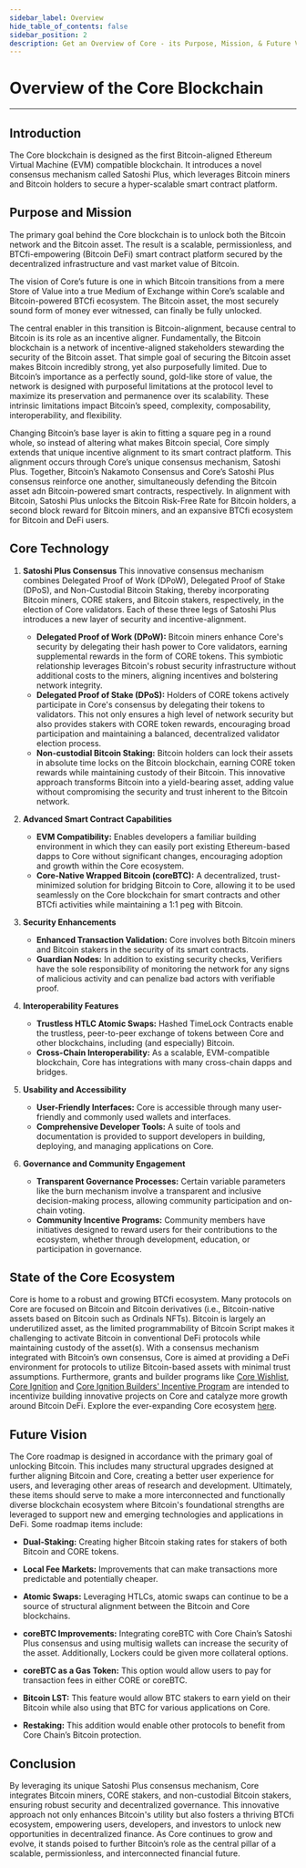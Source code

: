 ```yaml
---
sidebar_label: Overview
hide_table_of_contents: false
sidebar_position: 2
description: Get an Overview of Core - its Purpose, Mission, & Future Vision
---
```


# Overview of the Core Blockchain

---

## Introduction

The Core blockchain is designed as the first Bitcoin-aligned Ethereum Virtual Machine (EVM) compatible blockchain. It introduces a novel consensus mechanism called Satoshi Plus, which leverages Bitcoin miners and Bitcoin holders to secure a hyper-scalable smart contract platform.

## Purpose and Mission

The primary goal behind the Core blockchain is to unlock both the Bitcoin network and the Bitcoin asset. The result is a scalable, permissionless, and BTCfi-empowering (Bitcoin DeFi) smart contract platform secured by the decentralized infrastructure and vast market value of Bitcoin.

The vision of Core’s future is one in which Bitcoin transitions from a mere Store of Value into a true Medium of Exchange within Core’s scalable and Bitcoin-powered BTCfi ecosystem. The Bitcoin asset, the most securely sound form of money ever witnessed, can finally be fully unlocked.

The central enabler in this transition is Bitcoin-alignment, because central to Bitcoin is its role as an incentive aligner. Fundamentally, the Bitcoin blockchain is a network of incentive-aligned stakeholders stewarding the security of the Bitcoin asset. That simple goal of securing the Bitcoin asset makes Bitcoin incredibly strong, yet also purposefully limited. Due to Bitcoin’s importance as a perfectly sound, gold-like store of value, the network is designed with purposeful limitations at the protocol level to maximize its preservation and permanence over its scalability. These intrinsic limitations impact Bitcoin’s speed, complexity, composability, interoperability, and flexibility.

Changing Bitcoin’s base layer is akin to fitting a square peg in a round whole, so instead of altering what makes Bitcoin special, Core simply extends that unique incentive alignment to its smart contract platform. This alignment occurs through Core’s unique consensus mechanism, Satoshi Plus. Together, Bitcoin’s Nakamoto Consensus and Core’s Satoshi Plus consensus reinforce one another, simultaneously defending the Bitcoin asset adn Bitcoin-powered smart contracts, respectively.
In alignment with Bitcoin, Satoshi Plus unlocks the Bitcoin Risk-Free Rate for Bitcoin holders, a second block reward for Bitcoin miners, and an expansive BTCfi ecosystem for Bitcoin and DeFi users.

## Core Technology

1. **Satoshi Plus Consensus**
   This innovative consensus mechanism combines Delegated Proof of Work (DPoW), Delegated Proof of Stake (DPoS), and Non-Custodial Bitcoin Staking, thereby incorporating Bitcoin miners, CORE stakers, and Bitcoin stakers, respectively, in the election of Core validators. Each of these three legs of Satoshi Plus introduces a new layer of security and incentive-alignment.
   - **Delegated Proof of Work (DPoW):** Bitcoin miners enhance Core's security by delegating their hash power to Core validators, earning supplemental rewards in the form of CORE tokens. This symbiotic relationship leverages Bitcoin's robust security infrastructure without additional costs to the miners, aligning incentives and bolstering network integrity.
   - **Delegated Proof of Stake (DPoS):** Holders of CORE tokens actively participate in Core's consensus by delegating their tokens to validators. This not only ensures a high level of network security but also provides stakers with CORE token rewards, encouraging broad participation and maintaining a balanced, decentralized validator election process.
   - **Non-custodial Bitcoin Staking:** Bitcoin holders can lock their assets in absolute time locks on the Bitcoin blockchain, earning CORE token rewards while maintaining custody of their Bitcoin. This innovative approach transforms Bitcoin into a yield-bearing asset, adding value without compromising the security and trust inherent to the Bitcoin network.

2. **Advanced Smart Contract Capabilities**
   - **EVM Compatibility:** Enables developers a familiar building environment in which they can easily port existing Ethereum-based dapps to Core without significant changes, encouraging adoption and growth within the Core ecosystem.
   - **Core-Native Wrapped Bitcoin (coreBTC):** A decentralized, trust-minimized solution for bridging Bitcoin to Core, allowing it to be used seamlessly on the Core blockchain for smart contracts and other BTCfi activities while maintaining a 1:1 peg with Bitcoin.

3. **Security Enhancements**
   - **Enhanced Transaction Validation:** Core involves both Bitcoin miners and Bitcoin stakers in the security of its smart contracts.
   - **Guardian Nodes:** In addition to existing security checks, Verifiers have the sole responsibility of monitoring the network for any signs of malicious activity and can penalize bad actors with verifiable proof.

4. **Interoperability Features**
   - **Trustless HTLC Atomic Swaps:** Hashed TimeLock Contracts enable the trustless, peer-to-peer exchange of tokens between Core and other blockchains, including (and especially) Bitcoin.
   - **Cross-Chain Interoperability:** As a scalable, EVM-compatible blockchain, Core has integrations with many cross-chain dapps and bridges.

5. **Usability and Accessibility**
   - **User-Friendly Interfaces:** Core is accessible through many user-friendly and commonly used wallets and interfaces.
   - **Comprehensive Developer Tools:** A suite of tools and documentation is provided to support developers in building, deploying, and managing applications on Core.

6. **Governance and Community Engagement**
   - **Transparent Governance Processes:** Certain variable parameters like the burn mechanism involve a transparent and inclusive decision-making process, allowing community participation and on-chain voting.
   - **Community Incentive Programs:** Community members have initiatives designed to reward users for their contributions to the ecosystem, whether through development, education, or participation in governance.

## State of the Core Ecosystem

Core is home to a robust and growing BTCfi ecosystem. Many protocols on Core are focused on Bitcoin and Bitcoin derivatives (i.e., Bitcoin-native assets based on Bitcoin such as Ordinals NFTs). Bitcoin is largely an underutilized asset, as the limited programmability of Bitcoin Script makes it challenging to activate Bitcoin in conventional DeFi protocols while maintaining custody of the asset(s). With a consensus mechanism integrated with Bitcoin’s own consensus, Core is aimed at providing a DeFi environment for protocols to utilize Bitcoin-based assets with minimal trust assumptions. Furthermore, grants and builder programs like [Core Wishlist](https://github.com/coredao-org/core-community-contributions/blob/main/Core-Wishlist.md), [Core Ignition](https://ignition.coredao.org/) and [Core Ignition Builders' Incentive Program](https://coredao.org/initiatives/incentiveprogram) are intended to incentivize building innovative projects on Core and catalyze more growth around Bitcoin DeFi. Explore the ever-expanding Core ecosystem [here](https://coredao.org/explore/ecosystem).

## Future Vision

The Core roadmap is designed in accordance with the primary goal of unlocking Bitcoin. This includes many structural upgrades designed at further aligning Bitcoin and Core, creating a better user experience for users, and leveraging other areas of research and development. Ultimately, these items should serve to make a more interconnected and functionally diverse blockchain ecosystem where Bitcoin's foundational strengths are leveraged to support new and emerging technologies and applications in DeFi. Some roadmap items include:

- **Dual-Staking:** Creating higher Bitcoin staking rates for stakers of both Bitcoin and CORE tokens.

- **Local Fee Markets:** Improvements that can make transactions more predictable and potentially cheaper.

- **Atomic Swaps:** Leveraging HTLCs, atomic swaps can continue to be a source of structural alignment between the Bitcoin and Core blockchains.

- **coreBTC Improvements:** Integrating coreBTC with Core Chain’s Satoshi Plus consensus and using multisig wallets can increase the security of the asset. Additionally, Lockers could be given more collateral options.

- **coreBTC as a Gas Token:** This option would allow users to pay for transaction fees in either CORE or coreBTC.

- **Bitcoin LST:** This feature would allow BTC stakers to earn yield on their Bitcoin while also using that BTC for various applications on Core.

- **Restaking:** This addition would enable other protocols to benefit from Core Chain’s Bitcoin protection.

## Conclusion

By leveraging its unique Satoshi Plus consensus mechanism, Core integrates Bitcoin miners, CORE stakers, and non-custodial Bitcoin stakers, ensuring robust security and decentralized governance. This innovative approach not only enhances Bitcoin's utility but also fosters a thriving BTCfi ecosystem, empowering users, developers, and investors to unlock new opportunities in decentralized finance. As Core continues to grow and evolve, it stands poised to further Bitcoin’s role as the central pillar of a scalable, permissionless, and interconnected financial future.
